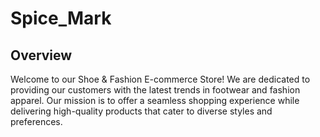 # Spice_Mark
## Overview
Welcome to our Shoe & Fashion E-commerce Store! We are dedicated to providing our customers with the latest trends in footwear and fashion apparel. Our mission is to offer a seamless shopping experience while delivering high-quality products that cater to diverse styles and preferences.
